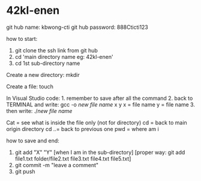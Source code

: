 # 42kl-enen
git hub name: kbwong-cti 
git hub password: 888Cticti123

how to start:
1. git clone the ssh link from git hub
2. cd 'main directory name eg: 42kl-enen'
3. cd 1st sub-directory name

Create a new directory: mkdir

Create a file: touch 

In Visual Studio code: 
    1. remember to save after all the command
    2. back to TERMINAL and write: gcc -o *new file name* x y
        x = file name
        y = file name
    3. then write: ./*new file name*

Cat = see what is inside the file only (not for directory)
cd = back to main origin directory
cd ..= back to previous one
pwd = where am i 

how to save and end:
1. git add "X" "Y" [when I am in the sub-directory] [proper way: git add file1.txt folder/file2.txt file3.txt file4.txt file5.txt]
2. git commit -m "leave a comment"
3. git push

